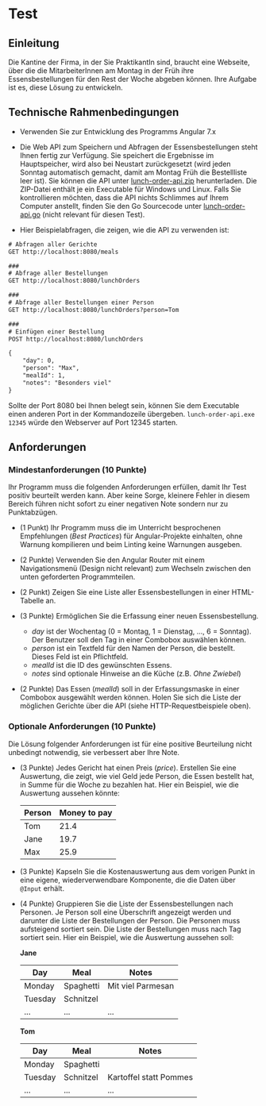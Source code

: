 # Test

## Einleitung

Die Kantine der Firma, in der Sie PraktikantIn sind, braucht eine Webseite, über die die MitarbeiterInnen am Montag in der Früh ihre Essensbestellungen für den Rest der Woche abgeben können. Ihre Aufgabe ist es, diese Lösung zu entwickeln.

## Technische Rahmenbedingungen

* Verwenden Sie zur Entwicklung des Programms Angular 7.x

* Die Web API zum Speichern und Abfragen der Essensbestellungen steht Ihnen fertig zur Verfügung. Sie speichert die Ergebnisse im Hauptspeicher, wird also bei Neustart zurückgesetzt (wird jeden Sonntag automatisch gemacht, damit am Montag Früh die Bestellliste leer ist). Sie können die API unter [lunch-order-api.zip](https://cddataexchange.blob.core.windows.net/data-exchange/lunch-order-api.zip) herunterladen. Die ZIP-Datei enthält je ein Executable für Windows und Linux. Falls Sie kontrollieren möchten, dass die API nichts Schlimmes auf Ihrem Computer anstellt, finden Sie den Go Sourcecode unter [lunch-order-api.go](lunch-order-api.go) (nicht relevant für diesen Test).

* Hier Beispielabfragen, die zeigen, wie die API zu verwenden ist:

```txt
# Abfragen aller Gerichte
GET http://localhost:8080/meals

###
# Abfrage aller Bestellungen
GET http://localhost:8080/lunchOrders

###
# Abfrage aller Bestellungen einer Person
GET http://localhost:8080/lunchOrders?person=Tom

###
# Einfügen einer Bestellung
POST http://localhost:8080/lunchOrders

{
    "day": 0,
    "person": "Max",
    "mealId": 1,
    "notes": "Besonders viel"
}
```

Sollte der Port 8080 bei Ihnen belegt sein, können Sie dem Executable einen anderen Port in der Kommandozeile übergeben. `lunch-order-api.exe 12345` würde den Webserver auf Port 12345 starten.

## Anforderungen

### Mindestanforderungen (10 Punkte)

Ihr Programm muss die folgenden Anforderungen erfüllen, damit Ihr Test positiv beurteilt werden kann. Aber keine Sorge, kleinere Fehler in diesem Bereich führen nicht sofort zu einer negativen Note sondern nur zu Punktabzügen.

* (1 Punkt) Ihr Programm muss die im Unterricht besprochenen Empfehlungen (*Best Practices*) für Angular-Projekte einhalten, ohne Warnung kompilieren und beim Linting keine Warnungen ausgeben.

* (2 Punkte) Verwenden Sie den Angular Router mit einem Navigationsmenü (Design nicht relevant) zum Wechseln zwischen den unten geforderten Programmteilen.

* (2 Punkt) Zeigen Sie eine Liste aller Essensbestellungen in einer HTML-Tabelle an.

* (3 Punkte) Ermöglichen Sie die Erfassung einer neuen Essensbestellung.
  * *day* ist der Wochentag (0 = Montag, 1 = Dienstag, ..., 6 = Sonntag). Der Benutzer soll den Tag in einer Combobox auswählen können.
  * *person* ist ein Textfeld für den Namen der Person, die bestellt. Dieses Feld ist ein Pflichtfeld.
  * *mealId* ist die ID des gewünschten Essens.
  * *notes* sind optionale Hinweise an die Küche (z.B. *Ohne Zwiebel*)

* (2 Punkte) Das Essen (*mealId*) soll in der Erfassungsmaske in einer Combobox ausgewählt werden können. Holen Sie sich die Liste der möglichen Gerichte über die API (siehe HTTP-Requestbeispiele oben).

### Optionale Anforderungen (10 Punkte)

Die Lösung folgender Anforderungen ist für eine positive Beurteilung nicht unbedingt notwendig, sie verbessert aber Ihre Note.

* (3 Punkte) Jedes Gericht hat einen Preis (*price*). Erstellen Sie eine Auswertung, die zeigt, wie viel Geld jede Person, die Essen bestellt hat, in Summe für die Woche zu bezahlen hat. Hier ein Beispiel, wie die Auswertung aussehen könnte:

   | Person | Money to pay |
   | ------ | ------------ |
   | Tom    | 21.4         |
   | Jane   | 19.7         |
   | Max    | 25.9         |

* (3 Punkte) Kapseln Sie die Kostenauswertung aus dem vorigen Punkt in eine eigene, wiederverwendbare Komponente, die die Daten über `@Input` erhält.

* (4 Punkte) Gruppieren Sie die Liste der Essensbestellungen nach Personen. Je Person soll eine Überschrift angezeigt werden und darunter die Liste der Bestellungen der Person. Die Personen muss aufsteigend sortiert sein. Die Liste der Bestellungen muss nach Tag sortiert sein. Hier ein Beispiel, wie die Auswertung aussehen soll:

   **Jane**

   |   Day   |   Meal    |       Notes       |
   | ------- | --------- | ----------------- |
   | Monday  | Spaghetti | Mit viel Parmesan |
   | Tuesday | Schnitzel |                   |
   | ...     | ...       | ...               |

   **Tom**

   |   Day   |   Meal    |         Notes          |
   | ------- | --------- | ---------------------- |
   | Monday  | Spaghetti |                        |
   | Tuesday | Schnitzel | Kartoffel statt Pommes |
   | ...     | ...       | ...                    |
